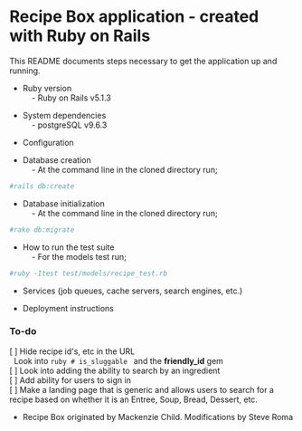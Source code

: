 # Recipe Box application - created with Ruby on Rails

This README documents steps necessary to get the application up and running.

* Ruby version<br>
&nbsp; &nbsp; - Ruby on Rails v5.1.3

* System dependencies<br>
&nbsp; &nbsp; - postgreSQL v9.6.3

* Configuration

* Database creation<br>
&nbsp; &nbsp; - At the command line in the cloned directory run;
```ruby
#rails db:create
```

* Database initialization<br>
&nbsp; &nbsp; - At the command line in the cloned directory run;
```ruby
#rake db:migrate
```

* How to run the test suite<br>
&nbsp; &nbsp; - For the models test run; 
```ruby
#ruby -Itest test/models/recipe_test.rb
```

* Services (job queues, cache servers, search engines, etc.)

* Deployment instructions

### To-do
[ ] Hide recipe id's, etc in the URL<br>
&nbsp; Look into ```ruby # is_sluggable ``` and the **friendly_id** gem<br>
[ ] Look into adding the ability to search by an ingredient<br>
[ ] Add ability for users to sign in<br>
[ ] Make a landing page that is generic and allows users to search for a recipe based 
on whether it is an Entree, Soup, Bread, Dessert, etc.<br>

* Recipe Box originated by Mackenzie Child. Modifications by Steve Roma
